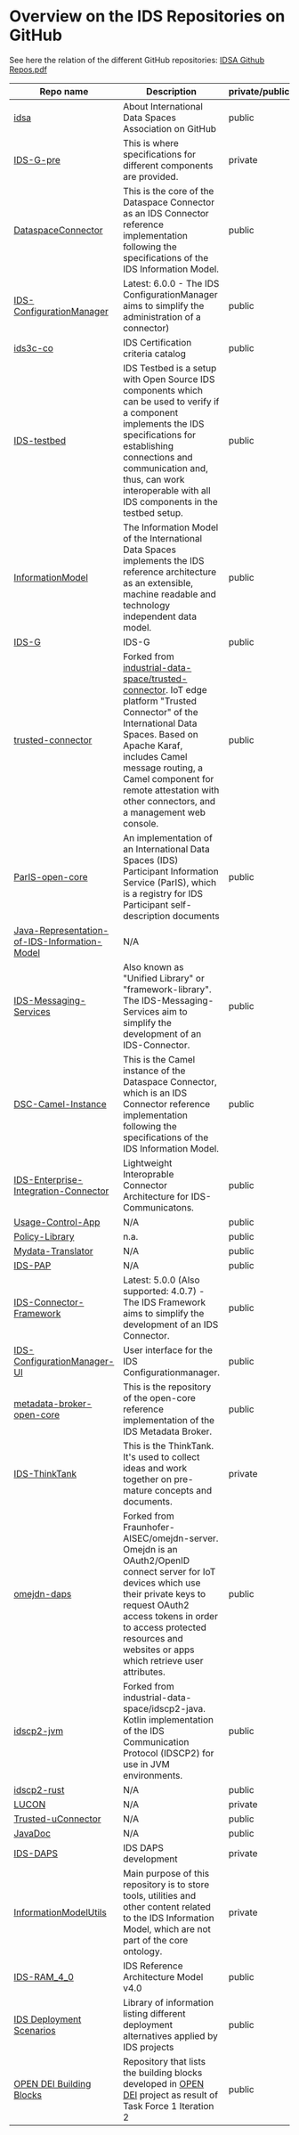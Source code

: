 # Overview on the IDS Repositories on GitHub

See here the relation of the different GitHub repositories: [IDSA Github Repos.pdf](https://github.com/International-Data-Spaces-Association/idsa/files/6554088/IDSA.Github.Repos.pdf)


Repo name | Description | private/public | Maintainer(s) |
--- | --- | --- | --- | 
[idsa](https://github.com/International-Data-Spaces-Association/idsa) | About International Data Spaces Association on GitHub | public |  |
[IDS-G-pre](https://github.com/International-Data-Spaces-Association/IDS-G-pre) | This is where specifications for different components are provided. | private |  |
[DataspaceConnector](https://github.com/International-Data-Spaces-Association/DataspaceConnector) | This is the core of the Dataspace Connector as an IDS Connector reference implementation following the specifications of the IDS Information Model. | public |  |
[IDS-ConfigurationManager](https://github.com/International-Data-Spaces-Association/IDS-ConfigurationManager) | Latest: 6.0.0 - The IDS ConfigurationManager aims to simplify the administration of a connector) | public |  |
[ids3c-co](https://github.com/International-Data-Spaces-Association/ids3c-co) | IDS Certification criteria catalog | public |  |
[IDS-testbed](https://github.com/International-Data-Spaces-Association/IDS-testbed)| IDS Testbed is a setup with Open Source IDS components which can be used to verify if a component implements the IDS specifications for establishing connections and communication and, thus, can work interoperable with all IDS components in the testbed setup. | public |  |
[InformationModel](https://github.com/International-Data-Spaces-Association/InformationModel)| The Information Model of the International Data Spaces implements the IDS reference architecture as an extensible, machine readable and technology independent data model. | public |  |
[IDS-G](https://github.com/International-Data-Spaces-Association/IDS-G) | IDS-G | public |  |
[trusted-connector](https://github.com/International-Data-Spaces-Association/trusted-connector) | Forked from [industrial-data-space/trusted-connector](https://github.com/industrial-data-space/trusted-connector). IoT edge platform "Trusted Connector" of the International Data Spaces. Based on Apache Karaf, includes Camel message routing, a Camel component for remote attestation with other connectors, and a management web console.| public |  |
[ParIS-open-core](https://github.com/International-Data-Spaces-Association/ParIS-open-core) | An implementation of an International Data Spaces (IDS) Participant Information Service (ParIS), which is a registry for IDS Participant self-description documents | public |  |
[Java-Representation-of-IDS-Information-Model](https://github.com/International-Data-Spaces-Association/Java-Representation-of-IDS-Information-Model)| N/A |  |
[IDS-Messaging-Services](https://github.com/International-Data-Spaces-Association/IDS-Messaging-Services)|Also known as "Unified Library" or "framework-library". The IDS-Messaging-Services aim to simplify the development of an IDS-Connector. | public |  |
[DSC-Camel-Instance](https://github.com/International-Data-Spaces-Association/DSC-Camel-Instance)|This is the Camel instance of the Dataspace Connector, which is an IDS Connector reference implementation following the specifications of the IDS Information Model. | public |  |
[IDS-Enterprise-Integration-Connector](https://github.com/International-Data-Spaces-Association/IDS-Enterprise-Integration-Connector)|Lightweight Interoprable Connector Architecture for IDS-Communicatons. | public |  |
[Usage-Control-App](https://github.com/International-Data-Spaces-Association/Usage-Control-App) | N/A | public |  |
[Policy-Library](https://github.com/International-Data-Spaces-Association/Policy-Library)|n.a. | public |  |
[Mydata-Translator](https://github.com/International-Data-Spaces-Association/Mydata-Translator)| N/A | public |  |
[IDS-PAP](https://github.com/International-Data-Spaces-Association/IDS-PAP)|N/A| public |  |
[IDS-Connector-Framework](https://github.com/International-Data-Spaces-Association/IDS-Connector-Framework)|Latest: 5.0.0 (Also supported: 4.0.7) - The IDS Framework aims to simplify the development of an IDS Connector. | public |  |
[IDS-ConfigurationManager-UI](https://github.com/International-Data-Spaces-Association/IDS-ConfigurationManager-UI)|User interface for the IDS Configurationmanager.| public |  |
[metadata-broker-open-core](https://github.com/International-Data-Spaces-Association/metadata-broker-open-core)|This is the repository of the open-core reference implementation of the IDS Metadata Broker. | public |  |
[IDS-ThinkTank](https://github.com/International-Data-Spaces-Association/IDS-ThinkTank)|This is the ThinkTank. It's used to collect ideas and work together on pre-mature concepts and documents. | private |  |
[omejdn-daps](https://github.com/International-Data-Spaces-Association/omejdn-daps)|Forked from Fraunhofer-AISEC/omejdn-server. Omejdn is an OAuth2/OpenID connect server for IoT devices which use their private keys to request OAuth2 access tokens in order to access protected resources and websites or apps which retrieve user attributes.| public |  |
[idscp2-jvm](https://github.com/International-Data-Spaces-Association/idscp2-jvm)|Forked from industrial-data-space/idscp2-java. Kotlin implementation of the IDS Communication Protocol (IDSCP2) for use in JVM environments. | public |  |
[idscp2-rust](https://github.com/International-Data-Spaces-Association/idscp2-rust)|N/A| public |  |
[LUCON](https://github.com/International-Data-Spaces-Association/LUCON)|N/A| private |  |
[Trusted-uConnector](https://github.com/International-Data-Spaces-Association/Trusted-uConnector)|N/A| public |  |
[JavaDoc](https://github.com/International-Data-Spaces-Association/JavaDoc)|N/A| public |  |
[IDS-DAPS](https://github.com/International-Data-Spaces-Association/IDS-DAPS)|IDS DAPS development| private |  |
[InformationModelUtils](https://github.com/International-Data-Spaces-Association/InformationModelUtils)|Main purpose of this repository is to store tools, utilities and other content related to the IDS Information Model, which are not part of the core ontology.| private |  |
[IDS-RAM_4_0](https://github.com/International-Data-Spaces-Association/IDS-RAM_4_0)|IDS Reference Architecture Model v4.0| public |  |
[IDS Deployment Scenarios](https://github.com/International-Data-Spaces-Association/IDS-RAM_4_0)|Library of information listing different deployment alternatives applied by IDS projects| public |  |
[OPEN DEI Building Blocks](https://github.com/International-Data-Spaces-Association/OPENDEI-Building-Blocks)|Repository that lists the building blocks developed in [OPEN DEI](https://www.opendei.eu/) project as result of Task Force 1 Iteration 2| public |  |
